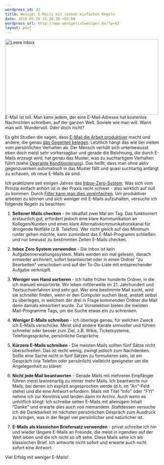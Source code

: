 ```yaml
--- 
wordpress_id: 42
title: Weniger E-Mails mit sieben einfachen Regeln
date: 2010-05-26 21:28:30 +02:00
wordpress_url: http://www.wenigeristweniger.de/?p=42
layout: post
---
```

<div class="center">
<a href="http://www.flickr.com/photos/dominic/116966838/"><img src="http://www.wenigeristweniger.de/wp-content/uploads/2010/05/116966838_306b17d80d.jpeg" alt="Leere Inbox" title="116966838_306b17d80d" width="500" height="246" class="aligncenter size-full wp-image-247" /></a></div>
E-Mail ist toll. Man kann jedem, der eine E-Mail-Adresse hat kostenlos Nachrichten schreiben, auf der ganzen Welt. Soviele wie man will. Wann man will. Wundervoll. Oder doch nicht?

Es gibt Studien die sagen, dass <a href="http://www.berufebilder.de/karriere/kommunikation/studie-macht-die-moderne-e-mail-kommunikation-produktiver">E-Mail die Arbeit produktiver</a> macht und andere, die genau <a href="http://www.zdnet.de/news/wirtschaft_unternehmen_business_studie_e_mail_stress_hemmt_produktivitaet_story-39001020-39157009-1.htm">das Gegenteil belegen</a>. Letztlich hängt das wie bei vielem vom persönlichen Verhalten ab. Der Mensch verhält sich unterbewusst eben doch meist sehr vorhersagbar und gerade die Belohnung, die durch E-Mails erzeugt wird, hat genau das Muster, was zu suchtartigem Verhalten führt (siehe <a href="http://de.wikipedia.org/wiki/Burrhus_Frederic_Skinner#Operante_Konditionierung:_ein_kurzer_.C3.9Cberblick">Operante Konditionierung</a>). Das heißt, dass man ohne aktiv gegenzuwirken automatisch in das Muster fällt und quasi suchtartig anfängt zu schauen, ob neue E-Mails da sind.

Ich praktiziere seit einigen Jahren das <a href="http://imgriff.com/2008/04/07/inbox-zero-wie-man-den-posteingang-auf-null-bringt/">Inbox-Zero-System</a>. Was sich vom Prinzip einfach anhört ist in der Praxis recht schwer - also wirklich auf null zu kommen. Durch <a href="http://imgriff.com/2010/03/03/inbox-zero-leerer-posteingang-durch-filter/">Filter kann man dies vereinfachen</a>. Um produktiver arbeiten zu können und sich weniger mit E-Mails aufzuhalten, versuche ich folgende Regeln zu beachten:

1. <strong>Seltener Mails checken</strong> - Im Idealfall zwei Mal am Tag. Das funktioniert erstaunlich gut, erfordert jedoch eine klare Kommunikation an Kollegen/Kunden und einen klare Alternativkommunikationskanal für dringende Notfälle (z.B. Telefon). Wer nicht gleich auf das Minimum runter gehen möchte, kann zumindest das E-Mail-Programm schließen und nur bewusst zu bestimmten Zeiten E-Mails checken.

2. <strong>Inbox Zero System verwenden</strong> - Die Inbox ist kein Aufgabenverwaltungssystem. Mails werden ein mal gelesen, danach entweder archiviert, sofort beantwortet oder in einen Ordner "zu Bearbeiten" verschoben und auf der To-Do-Liste mit entsprechender Aufgabe verknüpft.

3. <strong>Weniger von Hand sortieren</strong> - Ich hatte früher hunderte Ordner, in die ich manuell einsortierte. Wir leben mittlerweile im 21. Jahrhundert und Textsuchverfahren sind sehr gut. Wer eine bestimmte Mail sucht, wird sie schneller finden, wenn er den Computer suchen lässt, anstatt selbst zu überlegen, in welchem der drei in Frage kommenden Ordner die Mail denn damals einsortiert wurde. Zur Vorselektion bieten die meisten Mail-Programme Tags, um die Suche etwas ein zu schrenken.

4. <strong>Weniger E-Mails schreiben</strong> - Ich überlege genau, für welchen Zweck ich E-Mails verschicke. Meist sind andere Kanäle sinnvoller und führen schneller oder besser zum Ziel, z.B. Wikis, Ticketsysteme, Telefongespräche, persönliche Gespräche.

5. <strong>Kürzere E-Mails schreiben </strong>- Die meisten Mails sollten fünf Sätze nicht überschreiten. Das ist recht wenig, zwingt jedoch zum Nachdenken. Sollte eine Sache nicht in fünf Sätzen zu formulieren sein, ist ein Gespräch (via Telefon oder persönlich) vielleicht geeigneter um die Angelegenheit zu klären

6. <strong>Nicht jede Mail beantworten</strong> - Gerade Mails mit mehreren Empfänger führen meist lawinenartig zu immer mehr Mails. Ich beantworte nur Mails, bei denen ich explizit angesprochen werde (d.h. im "An"-Feld stehe) und die eine Antwort erfordern. Mails mit Titel "Info" oder "FYI" nehme ich zur Kenntnis und landen dann im Archiv. Auch wenn es unhöflich klingt: Ich schreibe selten E-Mails mit alleinigem Inhalt "Danke" und erwarte dies auch von niemandem. Stattdessen versuche ich die Dankbarkeit im nächsten persönlichen Gespräch zum Ausdruck zu bringen, was in der Regel viel persönlicher und natürlicher ist.

7. <strong>E-Mails als klassichen Briefersatz verwenden</strong> - privat schreibe ich hin und wieder längere E-Mails an Freunde, die meist in irgendwo auf der Welt leben und die ich nicht so oft sehe. Diese Mails sehe ich als klassischen Brief. Ich antworte nicht sofort und erwarte auch nicht sofort eine Antwort.

Viel Erfolg mit weniger E-Mails!
